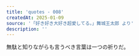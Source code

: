 ```yaml
---
title: 'quotes - 008'
createdAt: 2025-01-09
source: '「好き好き大好き超愛してる。」舞城王太郎 より'
description: ''
---
```

無駄と知りながらも言うべき言葉は一つの祈りだ。
